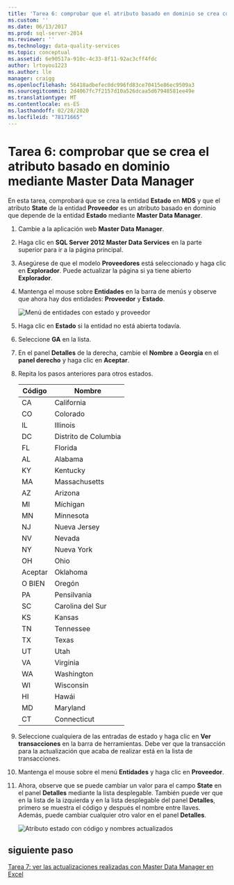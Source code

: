 ```yaml
---
title: 'Tarea 6: comprobar que el atributo basado en dominio se crea con Master Data Manager | Microsoft Docs'
ms.custom: ''
ms.date: 06/13/2017
ms.prod: sql-server-2014
ms.reviewer: ''
ms.technology: data-quality-services
ms.topic: conceptual
ms.assetid: 6e90517a-910c-4c33-8f11-92ac3cff4fdc
author: lrtoyou1223
ms.author: lle
manager: craigg
ms.openlocfilehash: 56418adbefec0dc996fd83ce70415e86ec9509a3
ms.sourcegitcommit: 2d4067fc7f2157d10a526dcaa5d67948581ee49e
ms.translationtype: MT
ms.contentlocale: es-ES
ms.lasthandoff: 02/28/2020
ms.locfileid: "78171665"
---
```

# <a name="task-6-verify-that-the-domain-based-attribute-is-created-using-master-data-manager"></a>Tarea 6: comprobar que se crea el atributo basado en dominio mediante Master Data Manager
  En esta tarea, comprobará que se crea la entidad **Estado** en **MDS** y que el atributo **State** de la entidad **Proveedor** es un atributo basado en dominio que depende de la entidad **Estado** mediante **Master Data Manager**.

1.  Cambie a la aplicación web **Master Data Manager**.

2.  Haga clic en **SQL Server 2012 Master Data Services** en la parte superior para ir a la página principal.

3.  Asegúrese de que el modelo **Proveedores** está seleccionado y haga clic en **Explorador**. Puede actualizar la página si ya tiene abierto **Explorador**.

4.  Mantenga el mouse sobre **Entidades** en la barra de menús y observe que ahora hay dos entidades: **Proveedor** y **Estado**.

     ![Menú de entidades con estado y proveedor](../../2014/tutorials/media/et-verifythatthedbaiscreatedusingmdm-01.jpg "Menú de entidades con estado y proveedor")

5.  Haga clic en **Estado** si la entidad no está abierta todavía.

6.  Seleccione **GA** en la lista.

7.  En el panel **Detalles** de la derecha, cambie el **Nombre** a **Georgia** en el **panel derecho** y haga clic en **Aceptar**.

8.  Repita los pasos anteriores para otros estados.

    |Código|Nombre|
    |----------|----------|
    |CA|California|
    |CO|Colorado|
    |IL|Illinois|
    |DC|Distrito de Columbia|
    |FL|Florida|
    |AL|Alabama|
    |KY|Kentucky|
    |MA|Massachusetts|
    |AZ|Arizona|
    |MI|Míchigan|
    |MN|Minnesota|
    |NJ|Nueva Jersey|
    |NV|Nevada|
    |NY|Nueva York|
    |OH|Ohio|
    |Aceptar|Oklahoma|
    |O BIEN|Oregón|
    |PA|Pensilvania|
    |SC|Carolina del Sur|
    |KS|Kansas|
    |TN|Tennessee|
    |TX|Texas|
    |UT|Utah|
    |VA|Virginia|
    |WA|Washington|
    |WI|Wisconsin|
    |HI|Hawái|
    |MD|Maryland|
    |CT|Connecticut|

9. Seleccione cualquiera de las entradas de estado y haga clic en **Ver transacciones** en la barra de herramientas. Debe ver que la transacción para la actualización que acaba de realizar está en la lista de transacciones.

10. Mantenga el mouse sobre el menú **Entidades** y haga clic en **Proveedor**.

11. Ahora, observe que se puede cambiar un valor para el campo **State** en el panel **Detalles** mediante la lista desplegable. También puede ver que en la lista de la izquierda y en la lista desplegable del panel **Detalles**, primero se muestra el código y después el nombre entre llaves. Además, puede cambiar cualquier otro valor en el panel **Detalles**.

     ![Atributo estado con código y nombres actualizados](../../2014/tutorials/media/et-verifythatthedbaiscreatedusingmdm-02.jpg "Atributo estado con código y nombres actualizados")

## <a name="next-step"></a>siguiente paso
 [Tarea 7: ver las actualizaciones realizadas con Master Data Manager en Excel](../../2014/tutorials/task-7-viewing-updates-made-using-master-data-manager-in-excel.md)



